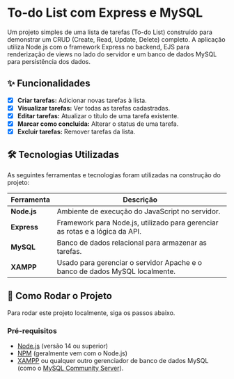 # To-do List com Express e MySQL

Um projeto simples de uma lista de tarefas (To-do List) construído para demonstrar um CRUD (Create, Read, Update, Delete) completo. A aplicação utiliza Node.js com o framework Express no backend, EJS para renderização de views no lado do servidor e um banco de dados MySQL para persistência dos dados.

## ✨ Funcionalidades   
- [x] **Criar tarefas:** Adicionar novas tarefas à lista.
- [x] **Visualizar tarefas:** Ver todas as tarefas cadastradas.
- [x] **Editar tarefas:** Atualizar o título de uma tarefa existente.
- [x] **Marcar como concluída:** Alterar o status de uma tarefa.
- [x] **Excluir tarefas:** Remover tarefas da lista.

## 🛠️ Tecnologias Utilizadas
As seguintes ferramentas e tecnologias foram utilizadas na construção do projeto:

| Ferramenta  | Descrição                                                                              |
|-------------|------------------------------------------------------------------------------------------|
| **Node.js** | Ambiente de execução do JavaScript no servidor.                                          |
| **Express** | Framework para Node.js, utilizado para gerenciar as rotas e a lógica da API.             |
| **MySQL** | Banco de dados relacional para armazenar as tarefas.                                     |
| **XAMPP** | Usado para gerenciar o servidor Apache e o banco de dados MySQL localmente.              |

## 🚀 Como Rodar o Projeto
Para rodar este projeto localmente, siga os passos abaixo.

### Pré-requisitos
- [Node.js](https://nodejs.org/en/) (versão 14 ou superior)
- [NPM](https://www.npmjs.com/) (geralmente vem com o Node.js)
- [XAMPP](https://www.apachefriends.org/pt_br/index.html) ou qualquer outro gerenciador de banco de dados MySQL (como o [MySQL Community Server](https://dev.mysql.com/downloads/mysql/)).
